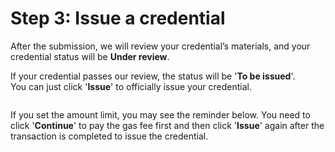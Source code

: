 # Step 3: Issue a credential

After the submission, we will review your credential’s materials, and your credential status will be **Under review**.

If your credential passes our review, the status will be '**To be issued**'.\
You can just click '**Issue**' to officially issue your credential.

<figure><img src="https://lh3.googleusercontent.com/qEhmsMeMePjysi5SvOtd7R5S8SpJcPE_n8K7aBDTxarTsPyJHcNIUHmTX7yVDj1OPBQesweivyS10Zq98h50LRK6746UY2175T_ueOvBAOea24vLXKJK84q7Pdadr8djtqHZN9M7fdtbNH-cnOXFeGkJC63HpzYdDwsaGLjDU4wllCijzCdemCtpc8Oekg" alt=""><figcaption></figcaption></figure>

If you set the amount limit, you may see the reminder below. You need to click '**Continue**' to pay the gas fee first and then click '**Issue**' again after the transaction is completed to issue the credential.

<figure><img src="https://lh3.googleusercontent.com/irF9V7wzeDuis2JcdALHDwoplvqcLs1zpRbUOMydPwfCSBtBI0WjADPS77p_jE-RqwsU9eTyCjmthCQwTdLDtSoMUsRgLNsz6sPZIxW4tdw7wrrQWMhYiCLZRZ69al8A8vFe6PVQ7t0jjqKEaI5RLE4LSK5z0WdnGjAZBiUd-lKFr424BAniI1JwGw0W7w" alt=""><figcaption></figcaption></figure>
